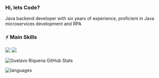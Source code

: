 ### Hi, lets Code? 

Java backend developer with six years of experience, proficient in Java microservices development and RPA
 
### ⚡ Main Skills
<p align="left">
<img src="https://skillicons.dev/icons?i=java,spring,hibernate,idea,git,gitlab,aws&theme=light" />
 <img src="https://skillicons.dev/icons?i=docker,postgres,mysql,postman,jenkins,selenium,dotnet&theme=light" />
</p>

![Gustavo Riquena GitHub Stats](https://github-readme-stats.vercel.app/api?username=Gussriquena&show_icons=true&title_color=5f3594&icon_color=5f3594)
 
![languages](https://github-readme-stats.vercel.app/api/top-langs/?username=Gussriquena&hide=scss&layout=compact&theme=light&title_color=5f3594)

<!--
**Gussriquena/Gussriquena** is a ✨ _special_ ✨ repository because its `README.md` (this file) appears on your GitHub profile.

Here are some ideas to get you started:

- 🔭 I’m currently working on ...
- 🌱 I’m currently learning ...
- 👯 I’m looking to collaborate on ...
- 🤔 I’m looking for help with ...
- 💬 Ask me about ...
- 📫 How to reach me: ...
- 😄 Pronouns: ...
- ⚡ Fun fact: ...
-->
